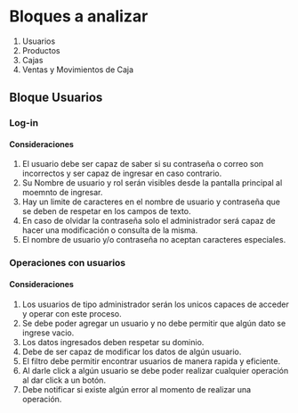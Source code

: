 # Bloques a analizar
1. Usuarios
2. Productos
3. Cajas
4. Ventas y Movimientos de Caja

## Bloque Usuarios
### Log-in
#### Consideraciones
1. El usuario debe ser capaz de saber si su contraseña o correo son incorrectos y ser capaz de ingresar en caso contrario.
2. Su Nombre de usuario y rol serán visibles desde la pantalla principal al moemnto de ingresar.
3. Hay un limite de caracteres en el nombre de usuario y contraseña que se deben de respetar en los campos de texto.
4. En caso de olvidar la contraseña solo el administrador será capaz de hacer una modificación o consulta de la misma.
5. El nombre de usuario y/o contraseña no aceptan caracteres especiales.
### Operaciones con usuarios
#### Consideraciones
1. Los usuarios de tipo administrador serán los unicos capaces de acceder y operar con este proceso.
2. Se debe poder agregar un usuario y no debe permitir que algún dato se ingrese vacio.
3. Los datos ingresados deben respetar su dominio.
4. Debe de ser capaz de modificar los datos de algún usuario.
5. El filtro debe permitir encontrar usuarios de manera rapida y eficiente.
6. Al darle click a algún usuario se debe poder realizar cualquier operación al dar click a un botón.
7. Debe notificar si existe algún error al momento de realizar una operación.
